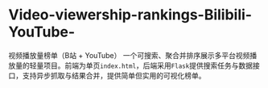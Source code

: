 # Video-viewership-rankings-Bilibili-YouTube-
视频播放量榜单（B站 + YouTube）  一个可搜索、聚合并排序展示多平台视频播放量的轻量项目。前端为单页`index.html`，后端采用`Flask`提供搜索任务与数据接口，支持异步抓取与结果合并，提供简单但实用的可视化榜单。

